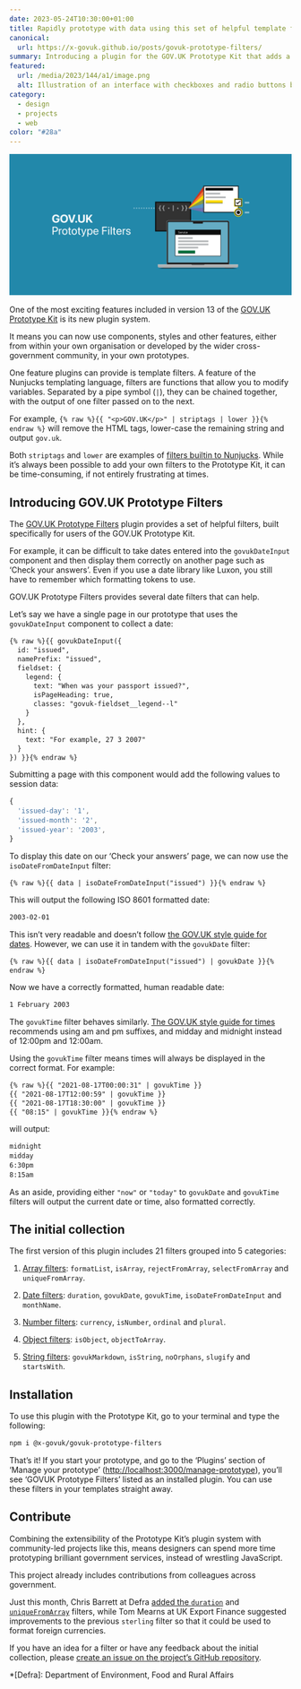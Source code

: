 ```yaml
---
date: 2023-05-24T10:30:00+01:00
title: Rapidly prototype with data using this set of helpful template filters
canonical:
  url: https://x-govuk.github.io/posts/govuk-prototype-filters/
summary: Introducing a plugin for the GOV.UK Prototype Kit that adds a helpful collection of Nunjucks template filters. Rapidly modify and transform data while ensuring it follows the GOV.UK style guide.
featured:
  url: /media/2023/144/a1/image.png
  alt: Illustration of an interface with checkboxes and radio buttons being generated from code, floating above a laptop.
category:
  - design
  - projects
  - web
color: "#28a"
---
```


![Illustration of an interface with checkboxes and radio buttons being generated from code, floating above a laptop.](../media/2023/144/a1/image.png)

One of the most exciting features included in version 13 of the [GOV.UK Prototype Kit][1] is its new plugin system.

It means you can now use components, styles and other features, either from within your own organisation or developed by the wider cross-government community, in your own prototypes.

One feature plugins can provide is template filters. A feature of the Nunjucks templating language, filters are functions that allow you to modify variables. Separated by a pipe symbol (`|`), they can be chained together, with the output of one filter passed on to the next.

For example, `{% raw %}{{ "<p>GOV.UK</p>" | striptags | lower }}{% endraw %}` will remove the HTML tags, lower-case the remaining string and output `gov.uk`.

Both `striptags` and `lower` are examples of [filters builtin to Nunjucks][2]. While it’s always been possible to add your own filters to the Prototype Kit, it can be time-consuming, if not entirely frustrating at times.

## Introducing GOV.UK Prototype Filters

The [GOV.UK Prototype Filters][3] plugin provides a set of helpful filters, built specifically for users of the GOV.UK Prototype Kit.

For example, it can be difficult to take dates entered into the `govukDateInput` component and then display them correctly on another page such as ‘Check your answers’. Even if you use a date library like Luxon, you still have to remember which formatting tokens to use.

GOV.UK Prototype Filters provides several date filters that can help.

Let’s say we have a single page in our prototype that uses the `govukDateInput` component to collect a date:

```njk
{% raw %}{{ govukDateInput({
  id: "issued",
  namePrefix: "issued",
  fieldset: {
    legend: {
      text: "When was your passport issued?",
      isPageHeading: true,
      classes: "govuk-fieldset__legend--l"
    }
  },
  hint: {
    text: "For example, 27 3 2007"
  }
}) }}{% endraw %}
```

Submitting a page with this component would add the following values to session data:

```js
{
  'issued-day': '1',
  'issued-month': '2',
  'issued-year': '2003',
}
```

To display this date on our ‘Check your answers’ page, we can now use the `isoDateFromDateInput` filter:

```njk
{% raw %}{{ data | isoDateFromDateInput("issued") }}{% endraw %}
```

This will output the following ISO 8601 formatted date:

```html
2003-02-01
```

This isn’t very readable and doesn’t follow [the GOV.UK style guide for dates][4]. However, we can use it in tandem with the `govukDate` filter:

```njk
{% raw %}{{ data | isoDateFromDateInput("issued") | govukDate }}{% endraw %}
```

Now we have a correctly formatted, human readable date:

```html
1 February 2003
```

The `govukTime` filter behaves similarly. [The GOV.UK style guide for times][5] recommends using am and pm suffixes, and midday and midnight instead of 12:00pm and 12:00am.

Using the `govukTime` filter means times will always be displayed in the correct format. For example:

```njk
{% raw %}{{ "2021-08-17T00:00:31" | govukTime }}
{{ "2021-08-17T12:00:59" | govukTime }}
{{ "2021-08-17T18:30:00" | govukTime }}
{{ "08:15" | govukTime }}{% endraw %}
```

will output:

```html
midnight
midday
6:30pm
8:15am
```

As an aside, providing either `"now"` or `"today"` to `govukDate` and `govukTime` filters will output the current date or time, also formatted correctly.

## The initial collection

The first version of this plugin includes 21 filters grouped into 5 categories:

1. [Array filters][6]: `formatList`, `isArray`, `rejectFromArray`, `selectFromArray` and `uniqueFromArray`.

2. [Date filters][7]: `duration`, `govukDate`, `govukTime`, `isoDateFromDateInput` and `monthName`.

3. [Number filters][8]: `currency`, `isNumber`, `ordinal` and `plural`.

4. [Object filters][9]: `isObject`, `objectToArray`.

5. [String filters][10]: `govukMarkdown`, `isString`, `noOrphans`, `slugify` and `startsWith`.

## Installation

To use this plugin with the Prototype Kit, go to your terminal and type the following:

```bash
npm i @x-govuk/govuk-prototype-filters
```

That’s it! If you start your prototype, and go to the ‘Plugins’ section of ‘Manage your prototype’ (<http://localhost:3000/manage-prototype>), you’ll see ‘GOVUK Prototype Filters’ listed as an installed plugin. You can use these filters in your templates straight away.

## Contribute

Combining the extensibility of the Prototype Kit’s plugin system with community-led projects like this, means designers can spend more time prototyping brilliant government services, instead of wrestling JavaScript.

This project already includes contributions from colleagues across government.

Just this month, Chris Barrett at Defra [added the `duration`][11] and [`uniqueFromArray`][12] filters, while Tom Mearns at UK Export Finance suggested improvements to the previous `sterling` filter so that it could be used to format foreign currencies.

If you have an idea for a filter or have any feedback about the initial collection, please [create an issue on the project’s GitHub repository][13].

[1]: https://prototype-kit.service.gov.uk/docs/
[2]: https://mozilla.github.io/nunjucks/templating.html#builtin-filters
[3]: https://x-govuk.github.io/govuk-prototype-filters/
[4]: https://www.gov.uk/guidance/style-guide/a-to-z-of-gov-uk-style#dates
[5]: https://www.gov.uk/guidance/style-guide/a-to-z-of-gov-uk-style#times
[6]: https://x-govuk.github.io/govuk-prototype-filters/array/
[7]: https://x-govuk.github.io/govuk-prototype-filters/date/
[8]: https://x-govuk.github.io/govuk-prototype-filters/number/
[9]: https://x-govuk.github.io/govuk-prototype-filters/object/
[10]: https://x-govuk.github.io/govuk-prototype-filters/string/
[11]: https://github.com/x-govuk/govuk-prototype-filters/pull/11
[12]: https://github.com/x-govuk/govuk-prototype-filters/pull/4
[13]: https://github.com/x-govuk/govuk-prototype-filters/issues

*[Defra]: Department of Environment, Food and Rural Affairs
